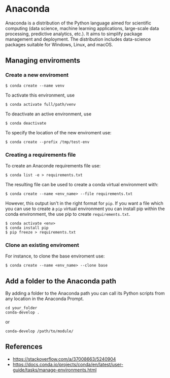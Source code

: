 # Anaconda

Anaconda is a distribution of the Python language aimed for scientific computing (data science, machine learning applications, large-scale data processing, predictive analytics, etc.). It aims to simplify package management and deployment. The distribution includes data-science packages suitable for Windows, Linux, and macOS.

## Managing enviroments

### Create a new enviroment

```
$ conda create --name venv
```

To activate this environment, use
```
$ conda activate full/path/venv
```

To deactivate an active environment, use
```
$ conda deactivate
```

To specify the location of the new enviroment use:
```
$ conda create --prefix /tmp/test-env
```

### Creating a requirements file

To create an Anaconde requirements file use:
```
$ conda list -e > requirements.txt
```

The resulting file can be used to create a conda virtual environment with:
```
$ conda create --name <env_name> --file requirements.txt
```

However, this output isn't in the right format for `pip`. If you want a file which you can use to create a `pip` virtual environment you can install pip within the conda environment, the use pip to create `requirements.txt`.

```
$ conda activate <env>
$ conda install pip
$ pip freeze > requirements.txt
```

### Clone an existing enviroment

For instance, to clone the base enviroment use:
```
$ conda create --name <env_name> --clone base
```

## Add a folder to the Anaconda path

By adding a folder to the Anaconda path you can call its Python scripts from any location in the Anaconda Prompt. 

```
cd your_folder
conda-develop .
```

or 

```
conda-develop /path/to/module/
```

## References
- https://stackoverflow.com/a/37008663/5240904
- https://docs.conda.io/projects/conda/en/latest/user-guide/tasks/manage-environments.html
